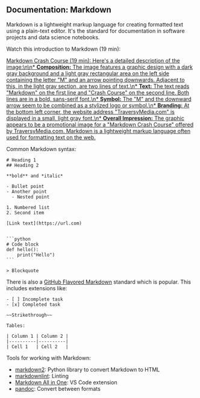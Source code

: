 ## Documentation: Markdown

Markdown is a lightweight markup language for creating formatted text using a plain-text editor. It's the standard for documentation in software projects and data science notebooks.

Watch this introduction to Markdown (19 min):

[Markdown Crash Course (19 min): Here\'s a detailed description of the image:\n\n* **Composition:** The image features a graphic design with a dark gray background and a light gray rectangular area on the left side containing the letter "M" and an arrow pointing downwards. Adjacent to this, in the light gray section, are two lines of text.\n* **Text:** The text reads "Markdown" on the first line and "Crash Course" on the second line. Both lines are in a bold, sans-serif font.\n* **Symbol:** The "M" and the downward arrow seem to be combined as a stylized logo or symbol.\n* **Branding:** At the bottom left corner, the website address "TraversyMedia.com" is displayed in a small, light gray font.\n* **Overall Impression:** The graphic appears to be a promotional image for a "Markdown Crash Course" offered by TraversyMedia.com. Markdown is a lightweight markup language often used for formatting text on the web.](https://youtu.be_HUBNt18RFbo)

Common Markdown syntax:

````
# Heading 1
## Heading 2

**bold** and *italic*

- Bullet point
- Another point
  - Nested point

1. Numbered list
2. Second item

[Link text](https://url.com)


```python
# Code block
def hello():
    print("Hello")
```

> Blockquote
````

There is also a [GitHub Flavored Markdown](https://github.github.com/gfm/) standard which is popular. This includes extensions like:

```
- [ ] Incomplete task
- [x] Completed task

~~Strikethrough~~

Tables:

| Column 1 | Column 2 |
|----------|----------|
| Cell 1   | Cell 2   |

```

Tools for working with Markdown:

- [markdown2](https://pypi.org/project/markdown2/): Python library to convert Markdown to HTML
- [markdownlint](https://github.com/DavidAnson/markdownlint): Linting
- [Markdown All in One](https://marketplace.visualstudio.com/items?itemName=yzhang.markdown-all-in-one): VS Code extension
- [pandoc](https://pandoc.org/): Convert between formats
